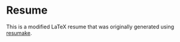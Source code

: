 # Resume

This is a modified LaTeX resume that was originally generated using [resumake](https://latexresu.me/).


